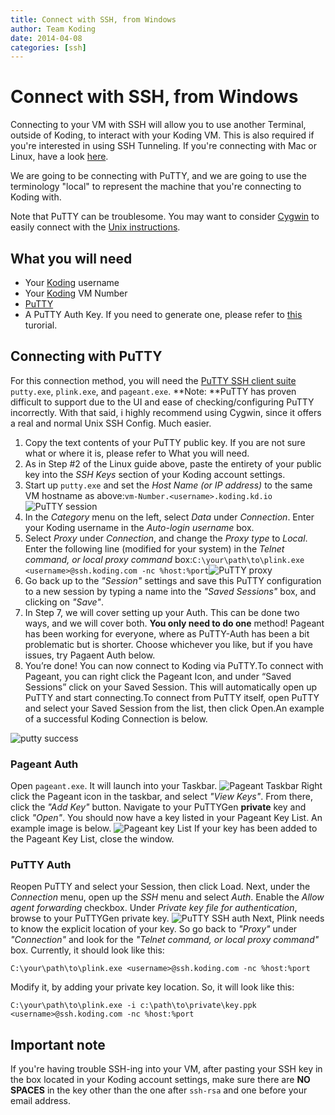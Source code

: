```yaml
---
title: Connect with SSH, from Windows
author: Team Koding
date: 2014-04-08
categories: [ssh]
---
```


# Connect with SSH, from Windows

Connecting to your VM with SSH will allow you to use another Terminal, outside 
of Koding, to interact with your Koding VM. This is also required if you're 
interested in using SSH Tunneling. If you're connecting with Mac or Linux, have 
a look [here][connect-unix].

We are going to be connecting with PuTTY, and we are going to use the 
terminology "local" to represent the machine that you're connecting to Koding 
with.

Note that PuTTY can be troublesome. You may want to consider [Cygwin][cygwin] 
to easily connect with the [Unix instructions][connect-unix].

## What you will need

- Your [Koding][koding] username
- Your [Koding][koding] VM Number
- [PuTTY][putty suite]
- A PuTTY Auth Key. If you need to generate one, please refer to 
  [this][puttygen tutorial] turorial.

## Connecting with PuTTY

For this connection method, you will need the [PuTTY SSH client suite][putty 
suite]
`putty.exe`, `plink.exe`, and `pageant.exe`. **Note: **PuTTY has proven 
difficult to support due to the UI and ease of checking/configuring PuTTY 
incorrectly. With that said, i highly recommend using Cygwin, since it offers a 
real and normal Unix SSH Config. Much easier. 

  1. Copy the text contents of your PuTTY public key. If you are not sure what or where it is, please refer to What you will need.
  2. As in Step #2 of the Linux guide above, paste the entirety of your public key into the _SSH Keys_ section of your Koding account settings.
  3. Start up `putty.exe` and set the _Host Name (or IP address)_ to the same VM hostname as above:`vm-Number.<username>.koding.kd.io`![PuTTY session](puttysession.png)
  4. In the _Category_ menu on the left, select _Data_ under _Connection_. Enter your Koding username in the _Auto-login username_ box.
  5. Select _Proxy_ under _Connection_, and change the _Proxy type_ to _Local_. Enter the following line (modified for your system) in the _Telnet command, or local proxy command_ box:`C:\your\path\to\plink.exe <username>@ssh.koding.com -nc %host:%port`![PuTTY proxy](puttyproxy.png)
  6. Go back up to the _"Session"_ settings and save this PuTTY configuration 
  to a new session by typing a name into the _"Saved Sessions"_ box, and 
clicking on _"Save"_.
  7. In Step 7, we will cover setting up your Auth. This can be done two ways, 
and we will cover both. **You only need to do one** method! Pageant has been 
working for everyone, where as PuTTY-Auth has been a bit problematic but is 
shorter. Choose whichever you like, but if you have issues, try Pagaent Auth 
below.
  8. You’re done! You can now connect to Koding via PuTTY.To connect with 
Pageant, you can right click the Pageant Icon, and under “Saved Sessions” click 
on your Saved Session. This will automatically open up PuTTY and start 
connecting.To connect from PuTTY itself, open PuTTY and select your Saved 
Session from the list, then click Open.An example of a successful Koding 
Connection is below.

  ![putty success](puttysuccess.png)

### Pageant Auth

Open `pageant.exe`. It will launch into your Taskbar. ![Pageant 
Taskbar](pageanttaskbar.png) Right click the Pageant icon in the taskbar, and 
select _"View Keys"_. From there, click the _"Add Key"_ button. Navigate to 
your PuTTYGen **private** key and click _"Open"_. You should now have a key 
listed in your Pageant Key List. An example image is below. ![Pageant key 
List](pageantkeylist.png) If your key has been added to the Pageant Key List, 
close the window. 

### PuTTY Auth

Reopen PuTTY and select your Session, then click Load. Next, under the 
_Connection_ menu, open up the _SSH_ menu and select _Auth_. Enable the _Allow 
agent forwarding_ checkbox. Under _Private key file for authentication_, browse 
to your PuTTYGen private key.
![PuTTY SSH auth](puttyauth.png)
Next, Plink needs to know the explicit location of your key. So go back to 
_"Proxy"_ under _"Connection"_ and look for the _"Telnet command, or local 
proxy command"_ box.  Currently, it should look like this:
```
C:\your\path\to\plink.exe <username>@ssh.koding.com -nc %host:%port
```
Modify it, by adding your private key location. So, it will look like this:
```
C:\your\path\to\plink.exe -i c:\path\to\private\key.ppk <username>@ssh.koding.com -nc %host:%port
```

## Important note

If you're having trouble SSH-ing into your VM, after pasting your SSH key in the box located in your Koding account settings, make sure there are **NO SPACES** in the key other than the one after `ssh-rsa` and one before your email address.


[koding]: https://koding.com
[putty suite]: http://www.chiark.greenend.org.uk/~sgtatham/putty/
[puttygen]: http://www.chiark.greenend.org.uk/~sgtatham/putty/download.html
[puttygen tutorial]: http://katsande.com/using-puttygen-to-generate-ssh-private-public-keys
[connect-unix]: /guides/ssh-into-your-vm
[cygwin]: https://www.cygwin.com/
